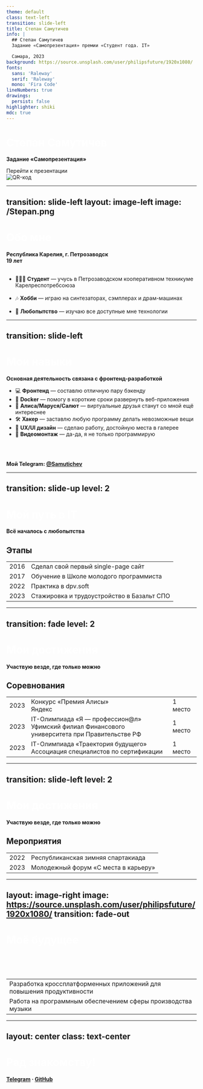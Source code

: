 ```yaml
---
theme: default
class: text-left
transition: slide-left
title: Степан Самутичев
info: |
  ## Степан Самутичев
  Задание «Самопрезентация» премии «Студент года. IT»

  Самара, 2023
background: https://source.unsplash.com/user/philipsfuture/1920x1080/
fonts:
  sans: 'Raleway'
  serif: 'Raleway'
  mono: 'Fira Code'
lineNumbers: true
drawings:
  persist: false
highlighter: shiki
mdc: true
---
```


# Степан Самутичев

Задание «Самопрезентация»

<div class="pt-12">
  <span @click="$slidev.nav.next" class="px-2 py-1 rounded cursor-pointer" hover="bg-white bg-opacity-10">
    Перейти к презентации <carbon:arrow-right class="inline"/>
  </span>
</div>

<div class="abs-br right-6 m-6 flex gap-2">
  <a href="https://github.com/Samutichev/Samara23-Slides" target="_blank" alt="GitHub" title="Открыть в GitHub"
    class="text-xl slidev-icon-btn opacity-50 !border-none !hover:text-white">
    <carbon-logo-github />
  </a>
</div>

<img class="absolute top-42 right-12 w-60" src="/YQR.svg" alt="QR-код" />

<style>
h1 {
  background-color: white;
  background-image: none;
  font-weight: bolder;
  background-size: 100%;
  -webkit-background-clip: text;
  -moz-background-clip: text;
  -webkit-text-fill-color: transparent;
  -moz-text-fill-color: transparent;
}
p {
  font-weight: bold;
}
</style>


---
transition: slide-left
layout: image-left
image: /Stepan.png
---

# Обо мне

Республика Карелия, г. Петрозаводск<br>19 лет<br><br>

- 🙋🏻‍♂️ **Студент** — учусь в Петрозаводском кооперативном техникуме Карелреспотребсоюза<br><br> 
- 🎶 **Хобби** — играю на синтезаторах, сэмплерах и драм-машинах<br><br>
- 🤹 **Любопытство** — изучаю все доступные мне технологии

<style>
  .w-full {
    width: 60%
  }
</style>

---
transition: slide-left
---

# Мои навыки

Основная деятельность связана с фронтенд-разработкой

- 💻 **Фронтенд** — составлю отличную пару бэкенду
- 🐋 **Docker** — помогу в короткие сроки развернуть веб-приложения
- 🤖 **Алиса/Маруся/Салют** — виртуальные друзья станут со мной ещё интереснее
- 🛠 **Хакер** — заставлю любую программу делать невозможные вещи
- 🎨 **UX/UI дизайн** — сделаю работу, достойную места в галерее
- 🎥 **Видеомонтаж** — да-да, я не только программирую

<br>
<br>

Мой Telegram: [@Samutichev](https://t.me/Samutichev)

<style>
  .w-full {
    width: 60%
  }
</style>


---
transition: slide-up
level: 2
---

# Мой путь в IT

Всё началось с любопытства

## Этапы

|     |     |
| --- | --- |
| 2016 | Сделал свой первый single-page сайт |
| 2017 | Обучение в Школе молодого программиста |
| 2022 | Практика в dpv.soft |
| 2023 | Стажировка и трудоустройство в Базальт СПО |


---
transition: fade
level: 2
---

# Мои достижения

Участвую везде, где только можно

## Соревнования

|     |     |     |
| --- | --- | --- |
| 2023 | Конкурс «Премия Алисы»<br>Яндекс | 1 место |
| 2023 | IT-Олимпиада «Я — профессион@л»<br>Уфимский филиал Финансового университета при Правительстве РФ | 1 место |
| 2023 | IT-Олимпиада «Траектория будущего»<br>Ассоциация специалистов по сертификации | 1 место |


---
transition: slide-left
level: 2
---

# Мои достижения

Участвую везде, где только можно

## Мероприятия

|     |     |
| --- | --- |
| 2022 | Республиканская зимняя спартакиада |
| 2023 | Молодежный форум «С места в карьеру» |


---
layout: image-right
image: https://source.unsplash.com/user/philipsfuture/1920x1080/
transition: fade-out
---

# Моё будущее

<br>
<br>
<br>

|     |
| --- |
| Разработка кроссплатформенных приложений для повышения продуктивности |
| Работа на программным обеспечением сферы производства музыки |


---
layout: center
class: text-center
---

# Рад знакомству!

[Telegram](https://t.me/Samuitichev) · [GitHub](https://github.com/Samutichev)

<style>
h1 {
  font-weight: bolder;
}
</style>
